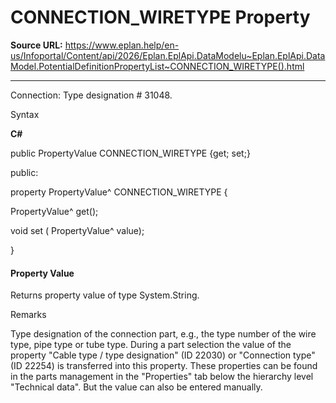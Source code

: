# CONNECTION_WIRETYPE Property

**Source URL:** https://www.eplan.help/en-us/Infoportal/Content/api/2026/Eplan.EplApi.DataModelu~Eplan.EplApi.DataModel.PotentialDefinitionPropertyList~CONNECTION_WIRETYPE().html

---

Connection: Type designation # 31048.

Syntax

**C#**



public PropertyValue CONNECTION_WIRETYPE {get; set;}

public:

property PropertyValue^ CONNECTION_WIRETYPE {

   PropertyValue^ get();

   void set (    PropertyValue^ value);

}


#### Property Value

Returns property value of type System.String.

Remarks

Type designation of the connection part, e.g., the type number of the wire type, pipe type or tube type. During a part selection the value of the property "Cable type / type designation" (ID 22030) or "Connection type" (ID 22254) is transferred into this property. These properties can be found in the parts management in the "Properties" tab below the hierarchy level "Technical data". But the value can also be entered manually.
